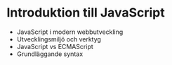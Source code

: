 # Introduktion till JavaScript

- JavaScript i modern webbutveckling
- Utvecklingsmiljö och verktyg
- JavaScript vs ECMAScript
- Grundläggande syntax
